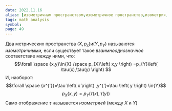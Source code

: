 ```yaml
---
data: 2022.11.16
alias: [изометричным пространством,изометричное пространство,изометрия,изометрией]
tags: math analysis
symbol:
page: 49
---
```


Два метрических пространства $\left( X,p_{x} \right) \text{и} \left( Y,p_{Y} \right)$ называются *изометричными*, если существует такое *взаимнооднозначное* соответствие между ними, что: $$\forall \space {x,y}\in{X} /space p_{X}\left( x,y \right) =p_{Y}\left( \tau(x),\tau(y) \right) $$
И, наоборот: $$\forall \space {x^{'}}=\tau \left( x \right) ,y^{'}=\tau \left( y \right) \in{Y}$$
$$p_{X}\left( x,y \right)=p_{Y} \left( \tau \left( x \right) ,\tau \left( y \right)  \right) $$
Само отображение $\tau$ называется *изометрией* (между $X$ и $Y$)